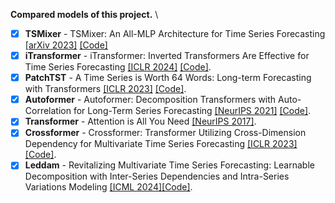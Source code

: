 **Compared models of this project.** \
  - [x] **TSMixer** - TSMixer: An All-MLP Architecture for Time Series Forecasting [[arXiv 2023]](https://arxiv.org/pdf/2303.06053.pdf) [[Code]]([https://github.com/IUTV815/GTF4MF/blob/main/model/TSMixer.py])
  - [x] **iTransformer** - iTransformer: Inverted Transformers Are Effective for Time Series Forecasting [[ICLR 2024]](https://arxiv.org/abs/2310.06625) [[Code]]([https://github.com/IUTV815/GTF4MF/blob/main/model/iTransformer.py]).
  - [x] **PatchTST** - A Time Series is Worth 64 Words: Long-term Forecasting with Transformers [[ICLR 2023]](https://openreview.net/pdf?id=Jbdc0vTOcol) [[Code]](https://github.com/IUTV815/GTF4MF/blob/main/model/PatchTST.py).
  - [x] **Autoformer** - Autoformer: Decomposition Transformers with Auto-Correlation for Long-Term Series Forecasting [[NeurIPS 2021]](https://openreview.net/pdf?id=I55UqU-M11y) [[Code]]([https://github.com/IUTV815/GTF4MF/blob/main/model/Autoformer.py]).
  - [x] **Transformer** - Attention is All You Need [[NeurIPS 2017]](https://github.com/IUTV815/GTF4MF/blob/main/model/Transformer.py).
  - [x] **Crossformer** - Crossformer: Transformer Utilizing Cross-Dimension Dependency for Multivariate Time Series Forecasting [[ICLR 2023]](https://openreview.net/pdf?id=vSVLM2j9eie)[[Code]]([https://github.com/IUTV815/GTF4MF/blob/main/model/Crossformer.py]).
  - [x] **Leddam** - Revitalizing Multivariate Time Series Forecasting: Learnable Decomposition with Inter-Series Dependencies and Intra-Series Variations Modeling [[ICML 2024]]([https://arxiv.org/abs/2402.12694])[[Code]]([https://github.com/IUTV815/GTF4MF/blob/main/model/Leddam.py]).
